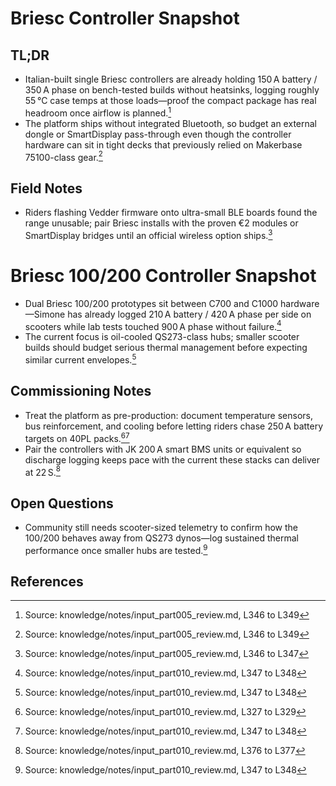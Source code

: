 # Briesc Controller Snapshot
## TL;DR

- Italian-built single Briesc controllers are already holding 150 A battery / 350 A phase on bench-tested builds without heatsinks, logging roughly 55 °C case temps at those loads—proof the compact package has real headroom once airflow is planned.[^1]
- The platform ships without integrated Bluetooth, so budget an external dongle or SmartDisplay pass-through even though the controller hardware can sit in tight decks that previously relied on Makerbase 75100-class gear.[^1]

## Field Notes

- Riders flashing Vedder firmware onto ultra-small BLE boards found the range unusable; pair Briesc installs with the proven €2 modules or SmartDisplay bridges until an official wireless option ships.[^2]

# Briesc 100/200 Controller Snapshot

- Dual Briesc 100/200 prototypes sit between C700 and C1000 hardware—Simone has already logged 210 A battery / 420 A phase per side on scooters while lab tests touched 900 A phase without failure.[^3]
- The current focus is oil-cooled QS273-class hubs; smaller scooter builds should budget serious thermal management before expecting similar current envelopes.[^3]

## Commissioning Notes

- Treat the platform as pre-production: document temperature sensors, bus reinforcement, and cooling before letting riders chase 250 A battery targets on 40PL packs.[^4][^3]
- Pair the controllers with JK 200 A smart BMS units or equivalent so discharge logging keeps pace with the current these stacks can deliver at 22 S.[^5]

## Open Questions

- Community still needs scooter-sized telemetry to confirm how the 100/200 behaves away from QS273 dynos—log sustained thermal performance once smaller hubs are tested.[^3]

## References

[^1]: Source: knowledge/notes/input_part005_review.md, L346 to L349
[^2]: Source: knowledge/notes/input_part005_review.md, L346 to L347
[^3]: Source: knowledge/notes/input_part010_review.md, L347 to L348
[^4]: Source: knowledge/notes/input_part010_review.md, L327 to L329
[^5]: Source: knowledge/notes/input_part010_review.md, L376 to L377

